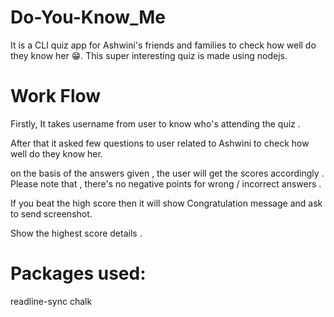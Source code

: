 # Do-You-Know_Me
It is a CLI quiz app for Ashwini's friends and families to check how well do they know her 😁. This super interesting quiz is made using nodejs.

# Work Flow
Firstly, It takes username from user to know who's attending the quiz .

After that it asked few questions to user related to Ashwini to check how well do they know her.

on the basis of the answers given , the user will get the scores accordingly . Please note that , there's no negative points for wrong / incorrect answers .

If you beat the high score then it will show Congratulation message and ask to send screenshot.

Show the highest score details .

# Packages used:
readline-sync
chalk

 

